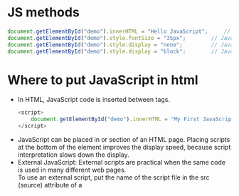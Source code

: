 <h1>JS  methods</h1>

```js
document.getElementById("demo").innerHTML = "Hello JavaScript";		// JavaScript Can Change HTML Content
document.getElementById("demo").style.fontSize = "35px";		// JavaScript Can Change HTML Styles (CSS)
document.getElementById("demo").style.display = "none";			// JavaScript Can Hide HTML Elements
document.getElementById("demo").style.display = "block";		// JavaScript Can Show HTML Elements		
```


<h1>Where to put JavaScript in html</h1>
<ul> <li>In HTML, JavaScript code is inserted between <script> and </script> tags.<br>

```js
<script>
	document.getElementById("demo").innerHTML = "My First JavaScript";
</script>
```
</l1>

<li>JavaScript can be placed in <head> or <body> section of an HTML page. Placing scripts at the bottom of the <body> element improves the
display speed, because script interpretation slows down the display.</li>

<li>External JavaScript: External scripts are practical when the same code is used in many different web pages.<br>
To use an external script, put the name of the script file in the src (source) attribute of a <script> tag:

```js
<script src="myScript.js"></script>
```
</li>

<li>External JavaScript Advantages
<ol type = "A"><li>It separates HTML and code</li>
<li>It makes HTML and JavaScript easier to read and maintain</li>
<li>Cached JavaScript files can speed up page loads</li>
</ol>
</li>

<li>External References: External scripts can be referenced with a full URL or with a path relative to the current web page.

```js
<script src="https://www.w3schools.com/js/myScript1.js"></script>
```
</li>
</ul>

<h1>JavaScript Display Possibilities / How to output in JS</h1>
JavaScript can "display" data in different ways:
<ul><li>
Writing into an HTML element, using innerHTML.</li><li>
Writing into the HTML output using document.write().</li><li>
Writing into an alert box, using window.alert().</li><li>
Writing into the browser console, using console.log().</li></ul>

<h2>Using innerHTML</h2>
To access an HTML element, JavaScript can use the document.getElementById(id) method. The innerHTML property defines the HTML content:

```js
<p id="demo"></p>
<script>
	document.getElementById("demo").innerHTML = 5 + 6;
</script>
```
<h2>Using document.write()</h2>
For testing purposes, it is convenient to use document.write(). <br>
<b>Note: </b>Using document.write() after an HTML document is loaded, will delete all existing HTML.

```js
<script>
	document.write(5 + 6);
</script>
```

<h2>Using window.alert()</h2>

```js
<script>
	window.alert(5 + 6);
</script>
```

You can skip the window keyword. Specifying the window keyword is optional.<br>
In JS, the window object is the global scope object, that means that variables, properties, and methods by default belong to the window object.


```js
<script>
	alert(5 + 6);
</script>
```

<h2>Using console.log()</h2>
For debugging purposes, you can call the console.log() method in the browser to display data.

```js
<script>
	console.log(5 + 6);
</script>
```

<h2>JavaScript Print</h2>

JavaScript does not have any print object or print methods. You cannot access output devices from JavaScript.
The only exception is that you can call the window.print() method in the browser to print the content of the current window.

```js
<button onclick="window.print()">Print this page</button>
```

<h1>Types of variables you can declare in JS </h1>
<ul><li><b>var: </b>This keyword is used to declare variables in JS. var has a function scope, not a block scope so
<ol><li>If you use var outside of a function, it belongs to the global scope.</li>
<li>If you use var inside of a function, it belongs to that function.</li>
<li>If you use var inside of a block, i.e. a for loop, the variable is still available outside of that block.</li></ol>

<li><b>let: </b>let has a block scope. let is the block scoped version of var, and is limited to the block (or expression) where it is defined.</li>

<li><b>const: </b>same use as c++ i.e., it is used to declare constant variables.</li></ul>

<h1>JS datatypes</h1>
<ul><li>JavaScript has dynamic types. This means that the same variable can be used to hold different data types:<br>

```js
var x;           // Now x is undefined
x = 5;           // Now x is a Number
x = "John";      // Now x is a String
```

</li>
<li><b>JavaScript Arrays: </b>JavaScript arrays are written with square brackets.<br>

```js
var cars = ["Saab", "Volvo", "BMW"];
	or
var cars = new Array("Saab", "Volvo", "BMW");
```
</li>

<li><b>JavaScript Objects: </b>Object properties are written as name:value pairs, separated by commas.<br>

```js
var person = {firstName:"John", lastName:"Doe", age:50, eyeColor:"blue"};
```
</li>

<li><b>Undefined: </b>In JavaScript, a variable without a value, has the value undefined. The type is also undefined.Any variable can be
emptied, by setting the value to undefined. The type will also be undefined.

```js
var car;
var x = 5;
x = undefined;

// An empty value has nothing to do with undefined.
var car = "";    // The value is "", the typeof is "string"
```
</li>

<li><b>Null: </b>In JavaScript null is "nothing". It is supposed to be something that doesn't exist. Unfortunately, in JS, the
data type of null is an object. undefined and null are equal in value but different in type.</li>
</ul>

<h1>JavaScript Function Syntax</h1>
A JavaScript function is defined with the function keyword, followed by a name, followed by parentheses ().

```js
function myFunction(p1, p2) {
	return p1 * p2;   // The function returns the product of p1 and p2
}
```

<h1>Objects in JS</h1>
<h2>Object properties</h2>
The name:values pairs in JavaScript objects are called properties. You can access object properties in two ways:

```js
objectName.propertyName 
	or
objectName["propertyName"]
```

<h2>Object Methods</h2>
Objects can also have methods. Methods are actions that can be performed on objects. Methods are stored in properties as function definitions.


```js
var person = {
	firstName: "John",
  	lastName : "Doe",
  	id       : 5566,
  	fullName : function() {
    	return this.firstName + " " + this.lastName;
  	}
};
```

You access an object method with the following syntax:

```js
objectName.methodName()
var name = person.fullName();
```

<h2>New keyword</h2>
When a JavaScript variable is declared with the keyword "new", the variable is created as an object:

```js
var x = new String();        // Declares x as a String object
var y = new Number();        // Declares y as a Number object
var z = new Boolean();       // Declares z as a Boolean object
```
<b>Note: </b>Avoid String, Number, and Boolean objects. They complicate your code and slow down execution speed.


<h1>Array functions</h1>

```js
	var person = ["John", "Doe", 46];
	var size = person.length();				// returns the size of the array
	person.sort();							// to sort the array in ascending order
	var fruits = ["Apple", "Mango"];
	fruits.push("Lemon"); 					// to push a new element in the array. It also returns the size of the array
	fruits.pop();						// removes the last element from the array. It also returns the value of the popped element.
	
	//The splice() method can be used to add new items to an array:
	var fruits = ["Banana", "Orange", "Apple", "Mango"];
	fruits.splice(2, 0, "Lemon", "Kiwi");			// adds 2 element after the 2nd element. 
	fruits.splice(0, 1); 							// removes the first element
	
	// The first parameter (2) defines the position where new elements should be added (spliced in).
	// The 2nd parameter (0) defines how many elements should be removed after the index defined in first parameter.
	// The rest of the parameters ("Lemon" , "Kiwi") define the new elements to be added.
	// The splice() method returns an array with the deleted items:
	
	
	// concat() > used for merging two arrays.
	var arr1 = ["Cecilie", "Lone"];
	var arr2 = ["Emil", "Tobias", "Linus"];
	var arr3 = ["Robin", "Morgan"];
	var new_arr = arr1.concat(arr2);  				// Concatenates (joins) arr1 and arr2
	var new_arr = arr1.concat(arr2, arr3)			// joins arr1, arr2 and arr3
	
	// toString() method is used to convert an array to a string
	var fruits = ["Banana", "Orange", "Apple", "Mango"];
	document.getElementById("demo").innerHTML = fruits.toString();
	
	// Output: Banana,Orange,Apple,Mango
	
	
	
	
	// In JS arrays are objects. typeof operator is used to tell the type of the variable.
	typeof fruits;				// returns object
	
	// To solve this problem ECMAScript 5 defines a new method Array.isArray():
	Array.isArray(fruits);   		// returns true
	
	// The instanceof operator returns true if an object is created by a given constructor:
	fruits instanceof Array;   		// returns true
```

<h1>Difference Between Arrays and Objects</h1>

In JavaScript, arrays use numbered indexes.  <br>
In JavaScript, objects use named indexes. So, basically objects are like map in C++ but they are actually arrays and not BST's.


<h1>Loops in JS </h1>
<ul><li>for - loops through a block of code a number of times</li>
<li>for/in - loops through the properties of an object</li>
<li>for/of - loops through the values of an iterable object</li>
	<li>while - loops through a block of code while a specified condition is true</li>
	<li>do/while - also loops through a block of code while a specified condition is true</li>
</ul>

Since, the syntax of for, while and do while loops is same as in C++ I'm only writing about for/in and for/off loops.
<br>
For/in is same as for each loop in C++.<br>
The JavaScript for/in statement loops through the properties of an object:

```js
var person = {fname:"John", lname:"Doe", age:25};

var text = "";
var x;
for (x in person) {
	text += person[x];
}

// Output: John Doe 25
```

The JavaScript for/of statement loops through the values of an iterable objects<br>
for/of lets you loop over data structures that are iterable such as Arrays, Strings, Maps, NodeLists, and more.<br>
<br>
The for/of loop has the following syntax:

```js
for (variable of iterable) {
  // code block to be executed
}
```

```js
var cars = ['BMW', 'Volvo', 'Mini'];

for (let x of cars) {
	document.write(x + "<br >");
}

var txt = 'Hellp World';
for (let x of txt) {
	document.write(x + "<br >");
}
```

<h1>Arrow functions</h1>
Arrow functions were introduced in ES6.

```js
// Before
hello = function() {
  	return "Hello World!";
}

// with arrow function
hello = () => {
  return "Hello World!";
}

// It gets shorter! If the function has only one statement, and the statement returns a value, you can remove the brackets 
// and the return keyword

hello = () => "Hello World!";

// arrow functions with parameters
hello = (val) => "Hello " + val;

// In fact, if you have only one parameter, you can skip the parentheses as well:
hello = val => "Hello " + val;
```

<h1>this in arrow function</h1>

In regular functions the this keyword represented the object that called the function, which could be the window, the 
document, a button or whatever.<br>
<br>
With arrow functions the this keyword always represents the object that defined the arrow function.
<br>
Let us take a look at two examples to understand the difference.
<br><br>
Both examples call a method twice, first when the page loads, and once again when the user clicks a button.

The first example uses a regular function, and the second example uses an arrow function.

The result shows that the first example returns two different objects (window and button), and the second example returns the window object twice, because the window object is the "owner" of the function.

<br><br>
With a regular function this represents the object that calls the function:

```js
//Regular Function:
hello = function() {
	document.getElementById("demo").innerHTML += this;
}

//The window object calls the function:
window.addEventListener("load", hello);

//A button object calls the function:
document.getElementById("btn").addEventListener("click", hello);
```

<br><br>With an arrow function this represents the owner of the function:

```js
//Arrow Function:
hello = () => {
  	document.getElementById("demo").innerHTML += this;
}

//The window object calls the function:
window.addEventListener("load", hello);

//A button object calls the function:
document.getElementById("btn").addEventListener("click", hello);
```

<h1>JS Objects<h1>

<h2>Displaying the Object in a Loop/Acessing object propeties in loop</h2>

```js
var person = {fname:"John", lname:"Doe", age:25};	// where fname is the property name and "John" is the value

for (x in person) {
  	txt += person[x];
}
```

<h2>Using Object.values()</h2>

Any JavaScript object can be converted to an array using Object.values():

```js
var person = {name:"John", age:50, city:"New York"};

var myArray = Object.values(person);
document.getElementById("demo").innerHTML = myArray;

// Output > Joh, 50, New York
```

<h2>Using JSON.stringify()</h2>
Any JavaScript object can be stringified (converted to a string) with the JavaScript function JSON.stringify():

```js
var person = {name:"John", age:30, city: "New York"};

var myString = JSON.stringify(person);
document.getElementById("demo").innerHTML = myString;
// Output > {"name":"John","age":50,"city":"New York"}
```


<h2>Adding new properties</h1>

```js
person.nationality = "English";
```

<h2>Deleting Properties</h2>

The delete keyword deletes a property from an object. The delete operator is designed to be used on object properties. 
It has no effect on variables or functions.

```js
var person = {firstName:"John", lastName:"Doe", age:50, eyeColor:"blue"};
delete person.age;   // or delete person["age"];
```

<h2>Object methods</h2>

```js
var person = {
	firstName: "John",
  	lastName : "Doe",
  	id       : 5566,
	fullName : function() {
    	return this.firstName + " " + this.lastName;
  }
};
```
In a function definition, this refers to the "owner" of the function.<br><br>

In the example above, this is the person object that "owns" the fullName function.<br><br>

In other words, this.firstName means the firstName property of this object.


